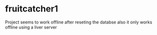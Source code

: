 # fruitcatcher1
Project seems to work offline after reseting the databse also it only works offline using a liver server
